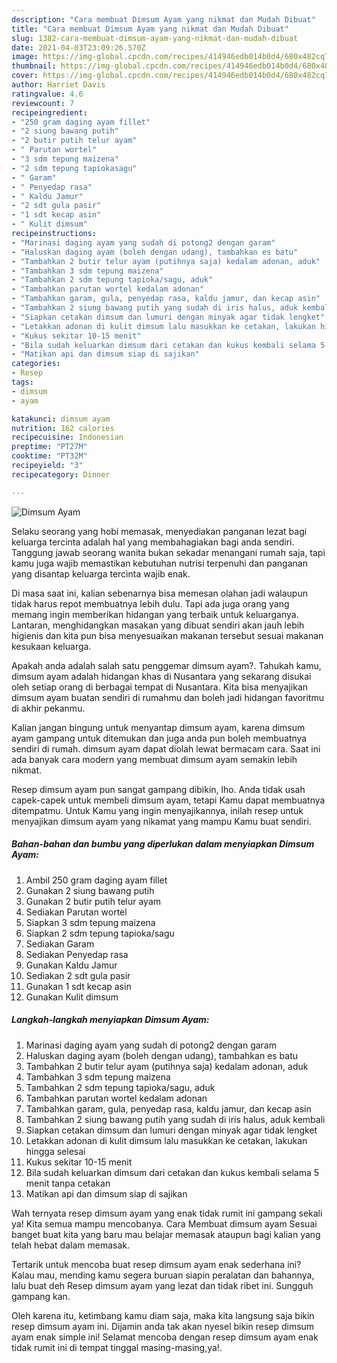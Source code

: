 ```yaml
---
description: "Cara membuat Dimsum Ayam yang nikmat dan Mudah Dibuat"
title: "Cara membuat Dimsum Ayam yang nikmat dan Mudah Dibuat"
slug: 1382-cara-membuat-dimsum-ayam-yang-nikmat-dan-mudah-dibuat
date: 2021-04-03T23:09:26.570Z
image: https://img-global.cpcdn.com/recipes/414946edb014b0d4/680x482cq70/dimsum-ayam-foto-resep-utama.jpg
thumbnail: https://img-global.cpcdn.com/recipes/414946edb014b0d4/680x482cq70/dimsum-ayam-foto-resep-utama.jpg
cover: https://img-global.cpcdn.com/recipes/414946edb014b0d4/680x482cq70/dimsum-ayam-foto-resep-utama.jpg
author: Harriet Davis
ratingvalue: 4.6
reviewcount: 7
recipeingredient:
- "250 gram daging ayam fillet"
- "2 siung bawang putih"
- "2 butir putih telur ayam"
- " Parutan wortel"
- "3 sdm tepung maizena"
- "2 sdm tepung tapiokasagu"
- " Garam"
- " Penyedap rasa"
- " Kaldu Jamur"
- "2 sdt gula pasir"
- "1 sdt kecap asin"
- " Kulit dimsum"
recipeinstructions:
- "Marinasi daging ayam yang sudah di potong2 dengan garam"
- "Haluskan daging ayam (boleh dengan udang), tambahkan es batu"
- "Tambahkan 2 butir telur ayam (putihnya saja) kedalam adonan, aduk"
- "Tambahkan 3 sdm tepung maizena"
- "Tambahkan 2 sdm tepung tapioka/sagu, aduk"
- "Tambahkan parutan wortel kedalam adonan"
- "Tambahkan garam, gula, penyedap rasa, kaldu jamur, dan kecap asin"
- "Tambahkan 2 siung bawang putih yang sudah di iris halus, aduk kembali"
- "Siapkan cetakan dimsum dan lumuri dengan minyak agar tidak lengket"
- "Letakkan adonan di kulit dimsum lalu masukkan ke cetakan, lakukan hingga selesai"
- "Kukus sekitar 10-15 menit"
- "Bila sudah keluarkan dimsum dari cetakan dan kukus kembali selama 5 menit tanpa cetakan"
- "Matikan api dan dimsum siap di sajikan"
categories:
- Resep
tags:
- dimsum
- ayam

katakunci: dimsum ayam 
nutrition: 162 calories
recipecuisine: Indonesian
preptime: "PT27M"
cooktime: "PT32M"
recipeyield: "3"
recipecategory: Dinner

---
```



![Dimsum Ayam](https://img-global.cpcdn.com/recipes/414946edb014b0d4/680x482cq70/dimsum-ayam-foto-resep-utama.jpg)

Selaku seorang yang hobi memasak, menyediakan panganan lezat bagi keluarga tercinta adalah hal yang membahagiakan bagi anda sendiri. Tanggung jawab seorang  wanita bukan sekadar menangani rumah saja, tapi kamu juga wajib memastikan kebutuhan nutrisi terpenuhi dan panganan yang disantap keluarga tercinta wajib enak.

Di masa  saat ini, kalian sebenarnya bisa memesan olahan jadi walaupun tidak harus repot membuatnya lebih dulu. Tapi ada juga orang yang memang ingin memberikan hidangan yang terbaik untuk keluarganya. Lantaran, menghidangkan masakan yang dibuat sendiri akan jauh lebih higienis dan kita pun bisa menyesuaikan makanan tersebut sesuai makanan kesukaan keluarga. 



Apakah anda adalah salah satu penggemar dimsum ayam?. Tahukah kamu, dimsum ayam adalah hidangan khas di Nusantara yang sekarang disukai oleh setiap orang di berbagai tempat di Nusantara. Kita bisa menyajikan dimsum ayam buatan sendiri di rumahmu dan boleh jadi hidangan favoritmu di akhir pekanmu.

Kalian jangan bingung untuk menyantap dimsum ayam, karena dimsum ayam gampang untuk ditemukan dan juga anda pun boleh membuatnya sendiri di rumah. dimsum ayam dapat diolah lewat bermacam cara. Saat ini ada banyak cara modern yang membuat dimsum ayam semakin lebih nikmat.

Resep dimsum ayam pun sangat gampang dibikin, lho. Anda tidak usah capek-capek untuk membeli dimsum ayam, tetapi Kamu dapat membuatnya ditempatmu. Untuk Kamu yang ingin menyajikannya, inilah resep untuk menyajikan dimsum ayam yang nikamat yang mampu Kamu buat sendiri.

<!--inarticleads1-->

##### Bahan-bahan dan bumbu yang diperlukan dalam menyiapkan Dimsum Ayam:

1. Ambil 250 gram daging ayam fillet
1. Gunakan 2 siung bawang putih
1. Gunakan 2 butir putih telur ayam
1. Sediakan  Parutan wortel
1. Siapkan 3 sdm tepung maizena
1. Siapkan 2 sdm tepung tapioka/sagu
1. Sediakan  Garam
1. Sediakan  Penyedap rasa
1. Gunakan  Kaldu Jamur
1. Sediakan 2 sdt gula pasir
1. Gunakan 1 sdt kecap asin
1. Gunakan  Kulit dimsum




<!--inarticleads2-->

##### Langkah-langkah menyiapkan Dimsum Ayam:

1. Marinasi daging ayam yang sudah di potong2 dengan garam
1. Haluskan daging ayam (boleh dengan udang), tambahkan es batu
1. Tambahkan 2 butir telur ayam (putihnya saja) kedalam adonan, aduk
1. Tambahkan 3 sdm tepung maizena
1. Tambahkan 2 sdm tepung tapioka/sagu, aduk
1. Tambahkan parutan wortel kedalam adonan
1. Tambahkan garam, gula, penyedap rasa, kaldu jamur, dan kecap asin
1. Tambahkan 2 siung bawang putih yang sudah di iris halus, aduk kembali
1. Siapkan cetakan dimsum dan lumuri dengan minyak agar tidak lengket
1. Letakkan adonan di kulit dimsum lalu masukkan ke cetakan, lakukan hingga selesai
1. Kukus sekitar 10-15 menit
1. Bila sudah keluarkan dimsum dari cetakan dan kukus kembali selama 5 menit tanpa cetakan
1. Matikan api dan dimsum siap di sajikan




Wah ternyata resep dimsum ayam yang enak tidak rumit ini gampang sekali ya! Kita semua mampu mencobanya. Cara Membuat dimsum ayam Sesuai banget buat kita yang baru mau belajar memasak ataupun bagi kalian yang telah hebat dalam memasak.

Tertarik untuk mencoba buat resep dimsum ayam enak sederhana ini? Kalau mau, mending kamu segera buruan siapin peralatan dan bahannya, lalu buat deh Resep dimsum ayam yang lezat dan tidak ribet ini. Sungguh gampang kan. 

Oleh karena itu, ketimbang kamu diam saja, maka kita langsung saja bikin resep dimsum ayam ini. Dijamin anda tak akan nyesel bikin resep dimsum ayam enak simple ini! Selamat mencoba dengan resep dimsum ayam enak tidak rumit ini di tempat tinggal masing-masing,ya!.

